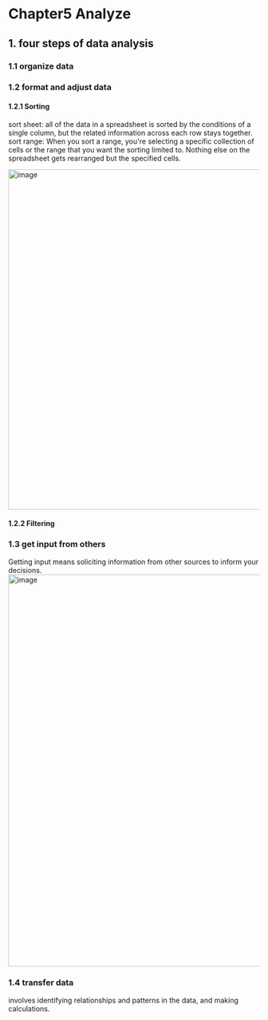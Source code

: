 # Chapter5 Analyze

## 1. four steps of data analysis
### 1.1 organize data  
### 1.2 format and adjust data  
#### 1.2.1 Sorting 
sort sheet: all of the data in a spreadsheet is sorted by the conditions of a single column, but the related information across each row stays together.    
sort range: When you sort a range, you're selecting a specific collection of cells or the range that you want the sorting limited to. Nothing else on the spreadsheet gets rearranged but the specified cells.   

<img width="682" alt="image" src="https://user-images.githubusercontent.com/105503216/202080595-48935bfc-febb-4ae4-91c9-02dd6899878c.png">

#### 1.2.2 Filtering  

### 1.3 get input from others  
Getting input means soliciting information from other sources to inform your decisions.   
<img width="786" alt="image" src="https://user-images.githubusercontent.com/105503216/202072211-10a16526-ab25-472c-b95f-7d09dd8db143.png">

### 1.4 transfer data  
involves identifying relationships and patterns in the data, and making calculations.



